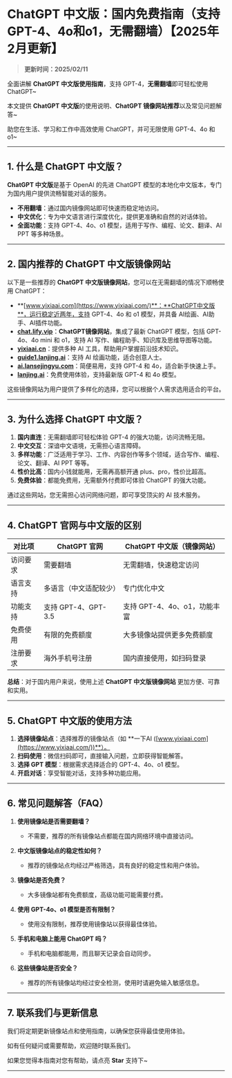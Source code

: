 # ChatGPT 中文版：国内免费指南（支持 GPT-4、4o和o1，无需翻墙）【2025年2月更新】 

> **更新时间：2025/02/11**  

全面讲解 **ChatGPT 中文版使用指南**，支持 GPT-4，**无需翻墙**即可轻松使用 ChatGPT~

本文提供 **ChatGPT 中文版**的使用说明、**ChatGPT 镜像网站推荐**以及常见问题解答~

助您在生活、学习和工作中高效使用 ChatGPT，并可无限使用 GPT-4、4o 和 o1~

---

## 1. 什么是 ChatGPT 中文版？

**ChatGPT 中文版**是基于 OpenAI 的先进 ChatGPT 模型的本地化中文版本，专门为国内用户提供流畅智能对话的服务。

- **不用翻墙**：通过国内镜像网站即可快速而稳定地访问。
- **中文优化**：专为中文语言进行深度优化，提供更准确和自然的对话体验。
- **全面功能**：支持 GPT-4、4o、o1 模型，适用于写作、编程、论文、翻译、AI PPT 等多种场景。

---

## 2. 国内推荐的 ChatGPT 中文版镜像网站

以下是一些推荐的 **ChatGPT 中文版镜像网站**，您可以在无需翻墙的情况下顺畅使用 ChatGPT：
- **[www.yixiaai.com](https://www.yixiaai.com/)**：**ChatGPT中文版**，运行稳定近两年，支持 GPT-4、4o 和 o1 模型，并具备 AI绘画、AI助手、AI插件功能。
- **[chat.lify.vip](https://chat.lify.vip/)**：**ChatGPT镜像网站**，集成了最新 ChatGPT 模型，包括 GPT-4o、4o mini 和 o1，支持 AI 写作、编程助手、知识库及思维导图等功能。
- **[yixiaai.cn](https://yixiaai.cn/)**：提供多种 AI 工具，帮助用户掌握前沿技术知识。
- **[guide1.lanjing.ai](https://guide1.lanjing.ai/)**：支持 AI 绘画功能，适合创意人士。
- **[ai.lansejingyu.com](https://ai.lansejingyu.com/)**：简便易用，支持 GPT-4 和 4o，适合新手快速上手。
- **[lanjing.ai](https://lanjing.ai/)**：免费使用体验，支持最新版 GPT-4 和 4o 模型。

这些镜像网站为用户提供了多样化的选择，您可以根据个人需求选用适合的平台。

---

## 3. 为什么选择 ChatGPT 中文版？

1. **国内直连**：无需翻墙即可轻松体验 GPT-4 的强大功能，访问流畅无阻。
2. **中文交互**：深谙中文语境，无需担心语言障碍。
3. **多样功能**：广泛适用于学习、工作、内容创作等多个领域，适合写作、编程、论文、翻译、AI PPT 等等。
4. **性价比高**：国内小钱就能用，无需再高额开通 plus、pro，性价比超高。
5. **免费体验**：都能免费用，无需额外付费即可体验 ChatGPT 的强大功能。

通过这些网站，您无需担心访问网络问题，即可享受顶尖的 AI 技术服务。

---

## 4. ChatGPT 官网与中文版的区别

| 对比项          | ChatGPT 官网                     | ChatGPT 中文版（镜像网站）         |
|-----------------|---------------------------------|-----------------------------------|
| 访问要求        | 需要翻墙                         | 无需翻墙，快速稳定访问            |
| 语言支持        | 多语言（中文适配较少）           | 专门优化中文                      |
| 功能支持        | 支持 GPT-4、GPT-3.5              | 支持 GPT-4、4o、o1，功能丰富      |
| 免费使用        | 有限的免费额度                  | 大多镜像站提供更多免费额度        |
| 注册要求        | 海外手机号注册                  | 国内直接使用，如扫码登录          |

**总结**：对于国内用户来说，使用上述 **ChatGPT 中文版镜像网站** 更加方便、可靠和实用。

---

## 5. ChatGPT 中文版的使用方法

1. **选择镜像站点**：选择推荐的镜像站点（如 **一下AI ([www.yixiaai.com](https://www.yixiaai.com/))**）。
2. **扫码使用**：微信扫码即可，直接输入问题，立即获得智能解答。
3. **选择 GPT 模型**：根据需求选择适合的 GPT-4、4o、o1 模型。
4. **开启对话**：享受智能对话，支持多种功能应用。

---

## 6. 常见问题解答（FAQ）

1. **使用镜像站是否需要翻墙？**
   - 不需要，推荐的所有镜像站点都能在国内网络环境中直接访问。

2. **中文版镜像站点的稳定性如何？**
   - 推荐的镜像站点均经过严格筛选，具有良好的稳定性和用户体验。

3. **镜像站是否免费？**
   - 大多镜像站都有免费额度，高级功能可能需要付费。

4. **使用 GPT-4o、o1 模型是否有限制？**
   - 使用没有限制，推荐使用镜像站以获得最佳体验。

5. **手机和电脑上能用 ChatGPT 吗？**
   - 手机和电脑都能用，而且聊天记录会自动同步。

6. **这些镜像站是否安全？**
   - 推荐的所有镜像站均经过安全检测，使用时请避免输入敏感信息。

---

## 7. 联系我们与更新信息

我们将定期更新镜像站点和使用指南，以确保您获得最佳使用体验。

如有任何疑问或需要帮助，欢迎随时联系我们。

如果您觉得本指南对您有帮助，请点亮 **Star** 支持下~

---
